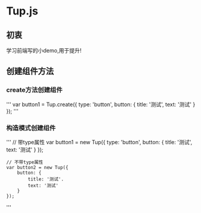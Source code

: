 # Tup.js

## 初衷
学习前端写的小demo,用于提升!

## 创建组件方法

### create方法创建组件
'''
	var button1 = Tup.create({
		type: 'button',
		button: {
			title: '测试',
			text: '测试'
		}
	});
'''

### 构造模式创建组件
'''
	// 带type属性
	var button1 = new Tup({
		type: 'button',
		button: {
			title: '测试',
			text: '测试'
		}
	});

	// 不带type属性
	var button2 = new Tup({
		button: {
			title: '测试'.
			text: '测试'
		}
	});
'''
